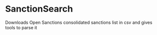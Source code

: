 # SanctionSearch
Downloads Open Sanctions consolidated sanctions list in csv and gives tools to parse it
